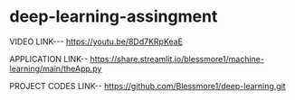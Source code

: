 # deep-learning-assingment
VIDEO LINK--- https://youtu.be/8Dd7KRpKeaE

APPLICATION LINK-- https://share.streamlit.io/blessmore1/machine-learning/main/theApp.py

PROJECT CODES LINK-- https://github.com/Blessmore1/deep-learning.git
